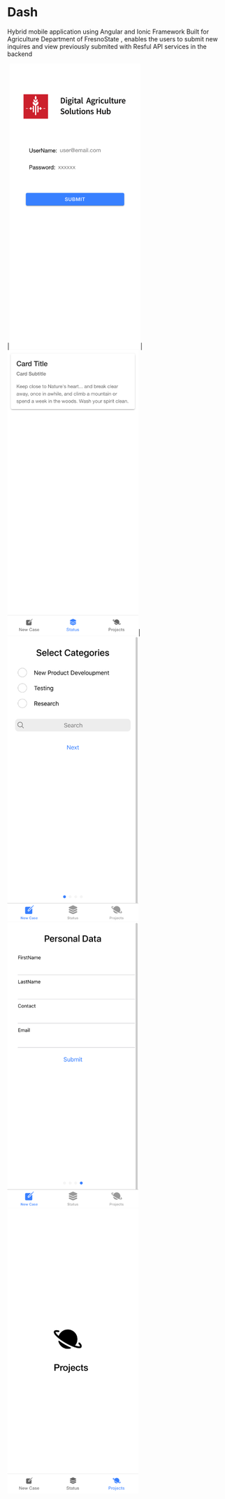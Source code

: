 # Dash
Hybrid mobile application using Angular and Ionic Framework
Built for Agriculture Department of FresnoState , enables the users to submit new inquires and view previously submited with Resful API services in the backend

|<img src="https://github.com/tharunmarella/Dash/blob/main/screenshots/1.png" width="300" />|<img src="https://github.com/tharunmarella/Dash/blob/main/screenshots/2.png" width="300" />|
<img src="https://github.com/tharunmarella/Dash/blob/main/screenshots/3.png" width="300" />
<img src="https://github.com/tharunmarella/Dash/blob/main/screenshots/4.png" width="300" />
<img src="https://github.com/tharunmarella/Dash/blob/main/screenshots/5.png" width="300" />

